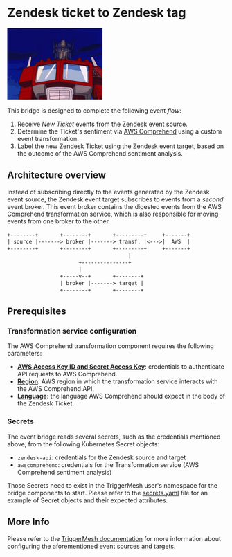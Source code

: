# Zendesk ticket to Zendesk tag

![Thumb up](./assets/thumb-up.gif)

This bridge is designed to complete the following event *flow*:

1. Receive _New Ticket_ events from the Zendesk event source.
1. Determine the Ticket's sentiment via [AWS Comprehend][aws-comprehend] using a custom event transformation.
1. Label the new Zendesk Ticket using the Zendesk event target, based on the outcome of the AWS Comprehend sentiment
   analysis.

## Architecture overview

Instead of subscribing directly to the events generated by the Zendesk event source, the Zendesk event target subscribes
to events from a _second_ event broker. This event broker contains the digested events from the AWS Comprehend
transformation service, which is also responsible for moving events from one broker to the other.

```
+--------+       +--------+       +---------+     +-------+
| source |-------> broker |-------> transf. |<--->|  AWS  |
+--------+       +--------+       +---------+     +-------+
                                       |
                       +---------------+
                       |
                 +-----v--+       +--------+
                 | broker |-------> target |
                 +--------+       +--------+
```

## Prerequisites

### Transformation service configuration

The AWS Comprehend transformation component requires the following parameters:

* [**AWS Access Key ID and Secret Access Key**][aws-creds]: credentials to authenticate API requests to AWS Comprehend.
* [**Region**][aws-region]: AWS region in which the transformation service interacts with the AWS Comprehend API.
* [**Language**][comprehend-lang]: the language AWS Comprehend should expect in the body of the Zendesk Ticket.

### Secrets

The event bridge reads several secrets, such as the credentials mentioned above, from the following Kubernetes Secret
objects:

* `zendesk-api`: credentials for the Zendesk source and target
* `awscomprehend`: credentials for the Transformation service (AWS Comprehend sentiment analysis)

Those Secrets need to exist in the TriggerMesh user's namespace for the bridge components to start. Please refer to the
[secrets.yaml](./secrets.yaml) file for an example of Secret objects and their expected attributes.

## More Info

Please refer to the [TriggerMesh documentation][tm-doc] for more information about configuring the aforementioned event
sources and targets.

[aws-comprehend]: https://aws.amazon.com/comprehend/
[aws-creds]: https://docs.aws.amazon.com/general/latest/gr/aws-sec-cred-types.html#access-keys-and-secret-access-keys
[aws-region]: https://aws.amazon.com/about-aws/global-infrastructure/regional-product-services/
[comprehend-lang]: https://docs.aws.amazon.com/comprehend/latest/dg/supported-languages.html
[tm-doc]: https://docs.triggermesh.io/
